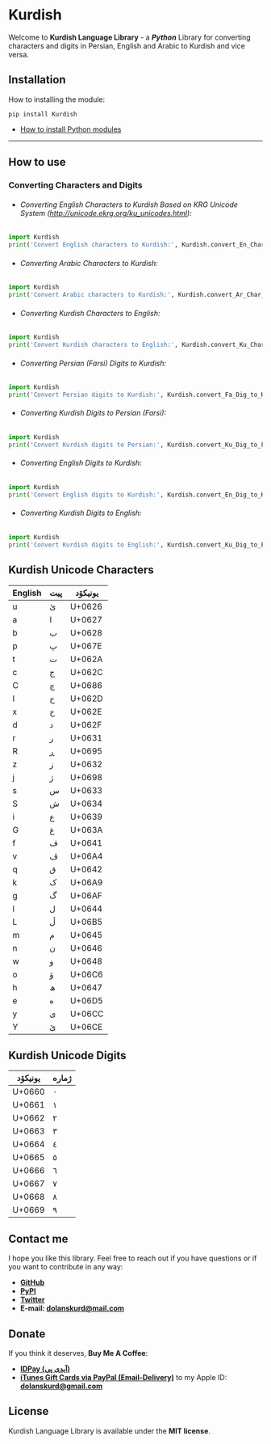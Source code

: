 # Kurdish 

Welcome to **Kurdish Language Library** - a ***Python*** Library for converting characters and digits in Persian, English and Arabic to Kurdish and vice versa.

## Installation

How to installing the module:

`
pip install Kurdish
`

* [How to install Python modules](https://docs.python.org/3/installing/index.html "How to install Python modules")

------------

## How to use

### Converting Characters and Digits


* ###### Converting English Characters to Kurdish Based on KRG Unicode System (http://unicode.ekrg.org/ku_unicodes.html):
```python
import Kurdish
print('Convert English characters to Kurdish:', Kurdish.convert_En_Char_to_Ku('bexSyn le gwnah w heLe CawpoSyne! \n to Con heReSet be uagry pRtyne? \n bmbexSy be nwYjanewe, kesman le kese \n be gwnahewe bmbexSe, delYm bexSyne'))
```


* ###### Converting Arabic Characters to Kurdish:
```python
import Kurdish
print('Convert Arabic characters to Kurdish:', Kurdish.convert_Ar_Char_to_Ku('“يقول نيتشه: "الدين ثورة العبيد". ويقول ماركس: "الدين أفيون الشعوب". وفي الحقيقة إنّ الدين ثورة وأفيون في آن واحد. فهو عند المترفين أفيون وعند الأنبياء ثورة. وكل دين يبدأ على يد النبي ثورة ثم يستحوذ المترفون عليه بعد ذلك فيحولونه إلى أفيون. وعندئذ يظهر نبي جديد فيعيدها شعواء مرة أخرى.”― علي الوردي, مهزلة العقل البشري '))
```


* ###### Converting Kurdish Characters to English:
```python
import Kurdish
print('Convert Kurdish characters to English:', Kurdish.convert_Ku_Char_to_En('بەخشین لە گوناه و هەڵە چاوپۆشینە! \n  \nتۆ چۆن هەڕەشەت بە ئاگری پڕتینە?\n بمبەخشی بە نوێژانەوە, کەسمان لە کەسە\n بە گوناهەوە بمبەخشە, دەلێم بەخشینە'))
```


* ###### Converting Persian (Farsi) Digits to Kurdish:
```python
import Kurdish
print('Convert Persian digits to Kurdish:', Kurdish.convert_Fa_Dig_to_Ku('٠١٢٣۴۵۶٧٨٩'))
```


* ###### Converting Kurdish Digits to Persian (Farsi):
```python
import Kurdish
print('Convert Kurdish digits to Persian:', Kurdish.convert_Ku_Dig_to_Fa('٠١٢٣٤٥٦٧٨٩'))
```


* ###### Converting English Digits to Kurdish:
```python
import Kurdish
print('Convert English digits to Kurdish:', Kurdish.convert_En_Dig_to_Ku('0123456789'))
```


* ###### Converting Kurdish Digits to English:
```python
import Kurdish
print('Convert Kurdish digits to English:', Kurdish.convert_Ku_Dig_to_En('٠١٢٣٤٥٦٧٨٩'))
```

## Kurdish Unicode Characters

| English | پیت  | یونیکۆد |
| ----------- | ---- | ------- |
| u           | ئ    | U+0626  |
| a           | ا    | U+0627  |
| b           | ب    | U+0628  |
| p           | پ    | U+067E  |
| t           | ت    | U+062A  |
| c           | ج    | U+062C  |
| C           | چ    | U+0686  |
| I           | ح    | U+062D  |
| x           | خ    | U+062E  |
| d           | د    | U+062F  |
| r           | ر    | U+0631  |
| R           | ڕ    | U+0695  |
| z           | ز    | U+0632  |
| j           | ژ    | U+0698  |
| s           | س    | U+0633  |
| S           | ش    | U+0634  |
| i           | ع    | U+0639  |
| G           | غ    | U+063A  |
| f           | ف    | U+0641  |
| v           | ڤ    | U+06A4  |
| q           | ق    | U+0642  |
| k           | ک    | U+06A9  |
| g           | گ    | U+06AF  |
| l           | ل    | U+0644  |
| L           | ڵ    | U+06B5  |
| m           | م    | U+0645  |
| n           | ن    | U+0646  |
| w           | و    | U+0648  |
| o           | ۆ    | U+06C6  |
| h           | ھ    | U+0647  |
| e           | ە    | U+06D5  |
| y           | ی    | U+06CC  |
| Y           | ێ    | U+06CE  |

## Kurdish Unicode Digits

| یونیکۆد | ژمارە |
| ------- | ----- |
| U+0660  | ٠     |
| U+0661  | ١     |
| U+0662  | ٢     |
| U+0663  | ٣     |
| U+0664  | ٤     |
| U+0665  | ٥     |
| U+0666  | ٦     |
| U+0667  | ٧     |
| U+0668  | ٨     |
| U+0669  | ٩     |


## Contact me

I hope you like this library. Feel free to reach out if you have questions or if you want to contribute in any way:

* **[GitHub](https://github.com/dolanskurd)**
* **[PyPI](https://pypi.org/project/Kurdish/)**
* **[Twitter](http://www.twitter.com/dolanskurd)**
* **E-mail: [dolanskurd@mail.com](mailto:dolanskurd@mail.com)**

## Donate

If you think it deserves, **Buy Me A Coffee**:
* **[IDPay (آیدی پی)](https://idpay.ir/dolanskurd)**
* **[iTunes Gift Cards via PayPal (Email-Delivery)](https://www.paypal.com/us/gifts/brands/itunes)** to my Apple ID: **dolanskurd@gmail.com**

## License

Kurdish Language Library is available under the **MIT license**.